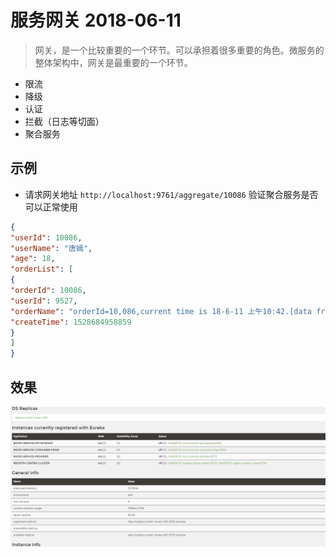 # 服务网关 2018-06-11

> 网关，是一个比较重要的一个环节。可以承担着很多重要的角色。微服务的整体架构中，网关是最重要的一个环节。

* 限流
* 降级
* 认证
* 拦截（日志等切面）
* 聚合服务


## 示例


* 请求网关地址 `http://localhost:9761/aggregate/10086` 验证聚合服务是否可以正常使用

```json
{
"userId": 10086,
"userName": "唐嫣",
"age": 18,
"orderList": [
{
"orderId": 10086,
"userId": 9527,
"orderName": "orderId=10,086,current time is 18-6-11 上午10:42.[data from micro-service-provider-dev]",
"createTime": 1528684958859
}
]
}

```

## 效果

![img](gateway-aggregate.png)